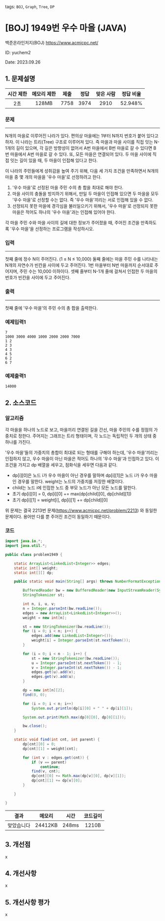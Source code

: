 tags: `BOJ`, `Graph`, `Tree`, `DP`
# [BOJ] 1949번 우수 마을 (JAVA)
백준온라인저지(BOJ) https://www.acmicpc.net/

ID: yuchem2

Date: 2023.09.26
## 1. 문제설명
| 시간 제한 | 메모리 제한 | 제출  | 정답 | 맞은 사람 | 정답 비율 |
| :---: | :---: | :---: | :---: | :---: | :---: |
|  2초  | 128MB | 7758 | 3974 | 2910 | 52.948% |

### 문제
---
N개의 마을로 이루어진 나라가 있다. 편의상 마을에는 1부터 N까지 번호가 붙어 있다고 하자. 이 나라는 트리(Tree) 구조로 이루어져 있다. 즉 마을과 마을 사이를 직접 잇는 N-1개의 길이 있으며, 각 길은 방향성이 없어서 A번 마을에서 B번 마을로 갈 수 있다면 B번 마을에서 A번 마을로 갈 수 있다. 또, 모든 마을은 연결되어 있다. 두 마을 사이에 직접 잇는 길이 있을 때, 두 마을이 인접해 있다고 한다.

이 나라의 주민들에게 성취감을 높여 주기 위해, 다음 세 가지 조건을 만족하면서 N개의 마을 중 몇 개의 마을을 '우수 마을'로 선정하려고 한다.

1. '우수 마을'로 선정된 마을 주민 수의 총 합을 최대로 해야 한다.
2. 마을 사이의 충돌을 방지하기 위해서, 만일 두 마을이 인접해 있으면 두 마을을 모두 '우수 마을'로 선정할 수는 없다. 즉 '우수 마을'끼리는 서로 인접해 있을 수 없다.
3. 선정되지 못한 마을에 경각심을 불러일으키기 위해서, '우수 마을'로 선정되지 못한 마을은 적어도 하나의 '우수 마을'과는 인접해 있어야 한다.

각 마을 주민 수와 마을 사이의 길에 대한 정보가 주어졌을 때, 주어진 조건을 만족하도록 '우수 마을'을 선정하는 프로그램을 작성하시오.

### 입력
---
첫째 줄에 정수 N이 주어진다. (1 ≤ N ≤ 10,000) 둘째 줄에는 마을 주민 수를 나타내는 N개의 자연수가 빈칸을 사이에 두고 주어진다. 1번 마을부터 N번 마을까지 순서대로 주어지며, 주민 수는 10,000 이하이다. 셋째 줄부터 N-1개 줄에 걸쳐서 인접한 두 마을의 번호가 빈칸을 사이에 두고 주어진다.

### 출력
---
첫째 줄에 '우수 마을'의 주민 수의 총 합을 출력한다.

### 예제입력1
```
7
1000 3000 4000 1000 2000 2000 7000
1 2
2 3
4 3
4 5
6 2
6 7
```
### 예제출력1
```
14000
```
## 2. 소스코드

### 알고리즘

각 마을을 하나의 노드로 보고, 마을끼리 연결된 길을 간선, 마을 주민의 수를 정점의 가중치로 정한다. 주어지는 그래프는 트리 형태이며, 각 노드는 독립적인 두 개의 상태 중 하나를 가진다. 

'우수 마을'들의 가중치의 총합이 최대로 되는 형태를 구해야 하는데, '우수 마을'끼리는 인접하지 않고, 우수 마을이 아닌 마을은 적어도 하나의 '우수 마을'과 인접하고 있다.
이 조건을 가지고 dp 배열을 세우고, 점화식을 세우면 다음과 같다.
+ dp[i][0]은 노드 i가 우수 마을이 아닌 경우를 말하며 dp[i][1]은 노드 i가 우수 마을인 경우를 말한다. weight는 노드의 가중치를 저장한 배열이다. 
+ child는 노드 i에 인접한 노드 중 부모 노드가 아닌 모든 노드를 말한다.
+ 초기 dp[i][0] = 0,  dp[i][0] += max(dp[child][0], dp[child][1])
+ 초기 dp[i][1] = weight[i],  dp[i][1] += dp[child][0]

위 문제는 결국 2213번 문제(https://www.acmicpc.net/problem/2213) 와 동일한 문제이다. 용어만 다를 뿐 주어진 조건이 동일하기 때문이다. 

### 코드
```Java
import java.io.*;
import java.util.*;

public class problem1949 {

	static ArrayList<LinkedList<Integer>> edges;
	static int[] weight;
	static int[][] dp;

	public static void main(String[] args) throws NumberFormatException, IOException {

		BufferedReader bw = new BufferedReader(new InputStreamReader(System.in));
		StringTokenizer st;

		int n, i, u, v;
		n = Integer.parseInt(bw.readLine());
		edges = new ArrayList<LinkedList<Integer>>();
		weight = new int[n];

		st = new StringTokenizer(bw.readLine());
		for (i = 0; i < n; i++) {
			edges.add(new LinkedList<Integer>());
			weight[i] = Integer.parseInt(st.nextToken());
		}

		for (i = 0; i < n - 1; i++) {
			st = new StringTokenizer(bw.readLine());
			u = Integer.parseInt(st.nextToken()) - 1;
			v = Integer.parseInt(st.nextToken()) - 1;
			edges.get(u).add(v);
			edges.get(v).add(u);
		}

		dp = new int[n][2];
		find(0, 0);

		for (i = 0; i < n; i++)
			System.out.println(dp[i][0] + " " + dp[i][1]);

		System.out.print(Math.max(dp[0][0], dp[0][1]));

		bw.close();
	}

	static void find(int cnt, int parent) {
		dp[cnt][0] = 0;
		dp[cnt][1] = weight[cnt];

		for (int v : edges.get(cnt)) {
			if (v == parent)
				continue;
			find(v, cnt);
			dp[cnt][0] += Math.max(dp[v][0], dp[v][1]);
			dp[cnt][1] += dp[v][0];
		}

	}

}

```

| 결과 | 메모리 | 시간 | 코드길이 |
|:---:|:-----: | :---: | :----: |
| 맞았습니다 | 24412KB | 248ms | 1210B |

## 3. 개선점
x
## 4. 개선사항

x

## 5. 개선사항 평가
x
